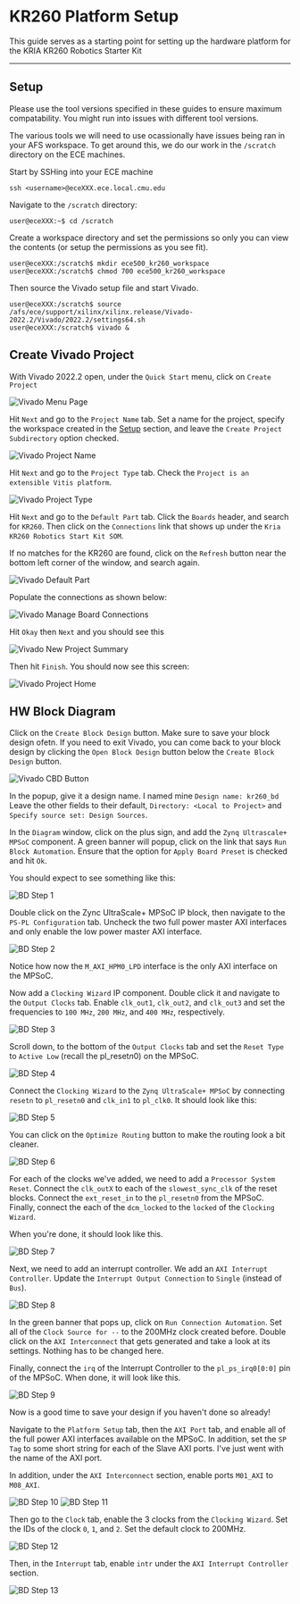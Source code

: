 # KR260 Platform Setup

This guide serves as a starting point for setting up the hardware platform for the KRIA KR260 Robotics Starter Kit

---

## Setup

Please use the tool versions specified in these guides to ensure maximum compatability. You might run into issues with different tool versions.

The various tools we will need to use ocassionally have issues being ran in your AFS workspace. To get around this, we do our work in the `/scratch` directory on the ECE machines.

Start by SSHing into your ECE machine 

``` console
ssh <username>@eceXXX.ece.local.cmu.edu
```

Navigate to the `/scratch` directory:

``` console
user@eceXXX:~$ cd /scratch
```

Create a workspace directory and set the permissions so only you can view the contents (or setup the permissions as you see fit).

``` console
user@eceXXX:/scratch$ mkdir ece500_kr260_workspace
user@eceXXX:/scratch$ chmod 700 ece500_kr260_workspace
```

Then source the Vivado setup file and start Vivado.
``` console
user@eceXXX:/scratch$ source /afs/ece/support/xilinx/xilinx.release/Vivado-2022.2/Vivado/2022.2/settings64.sh
user@eceXXX:/scratch$ vivado &
```

## Create Vivado Project

With Vivado 2022.2 open, under the `Quick Start` menu, click on `Create Project`

![Vivado Menu Page](images/vivado_menu_page.png)

Hit `Next` and go to the `Project Name` tab. Set a name for the project, specify the workspace created in the [Setup](##Setup) section, and leave the `Create Project Subdirectory` option checked.

![Vivado Project Name](images/vivado_project_name.png)

Hit `Next` and go to the `Project Type` tab. Check the `Project is an extensible Vitis platform`.

![Vivado Project Type](images/vivado_project_type.png)

Hit `Next` and go to the `Default Part` tab. Click the `Boards` header, and search for `KR260`. Then click on the `Connections` link that shows up under the `Kria KR260 Robotics Start Kit SOM`.

If no matches for the KR260 are found, click on the `Refresh` button near the bottom left corner of the window, and search again.

![Vivado Default Part](images/vivado_default_part.png)

Populate the connections as shown below:

![Vivado Manage Board Connections](images/vivado_manage_board_connections.png)

Hit `Okay` then `Next` and you should see this

![Vivado New Project Summary](images/vivado_new_project_summary.png)

Then hit `Finish`. You should now see this screen:

![Vivado Project Home](images/vivado_project_home.png)

## HW Block Diagram

Click on the `Create Block Design` button. Make sure to save your block design ofetn. If you need to exit Vivado, you can come back to your block design by clicking the `Open Block Design` button below the `Create Block Design` button.

![Vivado CBD Button](images/vivado_cbd_button.png)

In the popup, give it a design name. I named mine `Design name: kr260_bd` Leave the other fields to their default, `Directory: <Local to Project>` and `Specify source set: Design Sources`. 

In the `Diagram` window, click on the plus sign, and add the `Zynq Ultrascale+ MPSoC` component. A green banner will popup, click on the link that says `Run Block Automation`. Ensure that the option for `Apply Board Preset` is checked and hit `Ok`. 

You should expect to see something like this:

![BD Step 1](images/bd_step1.png)

Double click on the Zync UltraScale+ MPSoC IP block, then navigate to the `PS-PL Configuration` tab. Uncheck the two full power master AXI interfaces and only enable the low power master AXI interface.

![BD Step 2](images/bd_step2.png)

Notice how now the `M_AXI_HPM0_LPD` interface is the only AXI interface on the MPSoC.

Now add a `Clocking Wizard` IP component. Double click it and navigate to the `Output Clocks` tab. Enable `clk_out1`, `clk_out2`, and `clk_out3` and set the frequencies to `100 MHz`, `200 MHz`, and `400 MHz`, respectively. 

![BD Step 3](images/bd_step3.png)

Scroll down, to the bottom of the `Output Clocks` tab and set the `Reset Type` to `Active Low` (recall the pl_reset*n*0) on the MPSoC.  

![BD Step 4](images/bd_step4.png)

Connect the `Clocking Wizard` to the `Zynq UltraScale+ MPSoC` by connecting `resetn` to `pl_resetn0` and `clk_in1` to `pl_clk0`. It should look like this:

![BD Step 5](images/bd_step5.png)

You can click on the `Optimize Routing` button to make the routing look a bit cleaner.

![BD Step 6](images/bd_step6.png)

For each of the clocks we've added, we need to add a `Processor System Reset`. Connect the `clk_outX` to each of the `slowest_sync_clk` of the reset blocks. Connect the `ext_reset_in` to the `pl_resetn0` from the MPSoC. Finally, connect the each of the `dcm_locked` to the `locked` of the `Clocking Wizard`. 

When you're done, it should look like this. 

![BD Step 7](images/bd_step7.png)

Next, we need to add an interrupt controller. We add an `AXI Interrupt Controller`. Update the `Interrupt Output Connection` to `Single` (instead of `Bus`). 

![BD Step 8](images/bd_step8.png)

In the green banner that pops up, click on `Run Connection Automation`. Set all of the `Clock Source for --` to the 200MHz clock created before. Double click on the `AXI Interconnect` that gets generated and take a look at its settings. Nothing has to be changed here. 

Finally, connect the `irq` of the Interrupt Controller to the `pl_ps_irq0[0:0]` pin of the MPSoC. When done, it will look like this.

![BD Step 9](images/bd_step9.png)

Now is a good time to save your design if you haven't done so already!

Navigate to the `Platform Setup` tab, then the `AXI Port` tab, and enable all of the full power AXI interfaces available on the MPSoC. In addition, set the `SP Tag` to some short string for each of the Slave AXI ports. I've just went with the name of the AXI port.

In addition, under the `AXI Interconnect` section, enable ports `M01_AXI` to `M08_AXI`. 

![BD Step 10](images/bd_step10.png)
![BD Step 11](images/bd_step11.png)

Then go to the `Clock` tab, enable the 3 clocks from the `Clocking Wizard`. Set the IDs of the clock `0`, `1`, and `2`. Set the default clock to 200MHz.

![BD Step 12](images/bd_step12.png)

Then, in the `Interrupt` tab, enable `intr` under the `AXI Interrupt Controller` section.

![BD Step 13](images/bd_step13.png)





